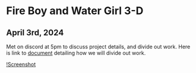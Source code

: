# Fire Boy and Water Girl 3-D

## April 3rd, 2024
Met on discord at 5pm to discuss project details, and divide out work. Here is link to <a href="https://docs.google.com/spreadsheets/d/1pCrzvWXF4yZpCi_FmnKuRyMFsfaez11LSaAhWlaeaDY/edit?usp=sharing">document</a> detailing how we will divide out work.

[!Screenshot](/readme_images/initial_work_divide.png)
